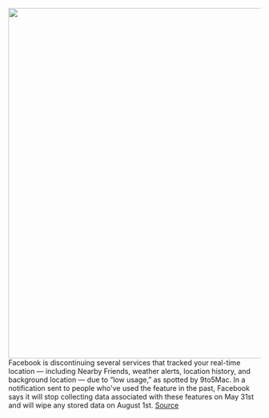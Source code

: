 <img src='https://cdn.vox-cdn.com/thumbor/YVqXSa8RPmG8yXR13AIHPQaSrb0=/0x0:2040x1360/1200x800/filters:focal(857x517:1183x843)/cdn.vox-cdn.com/uploads/chorus_image/image/70849900/acastro_180522_facebook_0002.0.jpg' width='700px' /><br/>
Facebook is discontinuing several services that tracked your real-time location — including Nearby Friends, weather alerts, location history, and background location — due to “low usage,” as spotted by 9to5Mac. In a notification sent to people who've used the feature in the past, Facebook says it will stop collecting data associated with these features on May 31st and will wipe any stored data on August 1st.
<a href='https://www.theverge.com/2022/5/9/23064109/facebook-getting-rid-location-tracking-features-nearby-friends-low-usage'> Source <a/>